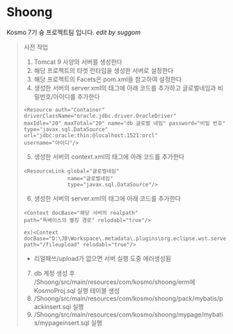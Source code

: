 # Shoong
Kosmo 7기 슝 프로젝트팀 입니다.
    _edit by suggom_

> 사전 작업
> 1. Tomcat 9 사양의 서버를 생성한다
> 2. 해당 프로젝트의 타겟 런타임을 생성한 서버로 설정한다
> 3. 해당 프로젝트의 Facets은 pom.xml을 참고하여 설정한다
> 4. 생성한 서버의 server.xml의 <GlobalNamingResources> 태그에
> 아래 코드를 추가하고 글로벌네임과 비밀번호/아이디를 추가한다
> ```
> <Resource auth="Container" driverClassName="oracle.jdbc.driver.OracleDriver" 
> maxIdle="20" maxTotal="20" name="db 글로벌 네임" password="비밀 번호" 
> type="javax.sql.DataSource" url="jdbc:oracle:thin:@localhost:1521:orcl" 
> username="아이디"/>
> ```
> 5. 생성한 서버의 context.xml의 <Context> 태그에 아래 코드를 추가한다
> ```
> <ResourceLink global="글로벌네임"
>				name="글로벌네임"
>				type="javax.sql.DataSource"/> 
> ```
> 6. 생성한 서버의 server.xml의 <Host> 태그에 아래 코드를 추가한다
> ```
> <Context docBase="해당 서버의 realpath" 
> path="독베이스의 별칭 경로" relodabl="true"/>
> ```
> ```
> ex)<Context docBase="D:\JB\Workspace\.metadata\.plugins\org.eclipse.wst.server.core\tmp5\wtpwebapps\Shoong\upload" path="/fileupload" relodabl="true"/>
> ```
> * 리얼패쓰/upload가 없으면 서버 실행 도중 에러생성됨
> 7. db 계정 생성 후 /Shoong/src/main/resources/com/kosmo/shoong/erm에 KosmoProj.sql 실행 테이블 생성
> 8. /Shoong/src/main/resources/com/kosmo/shoong/pack/mybatis/packinsert.sql 실행
> 9. /Shoong/src/main/resources/com/kosmo/shoong/mypage/mybatis/mypageinsert.sql 실행
 

